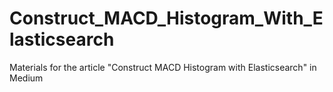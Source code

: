 # Construct_MACD_Histogram_With_Elasticsearch
Materials for the article "Construct MACD Histogram with Elasticsearch" in Medium
